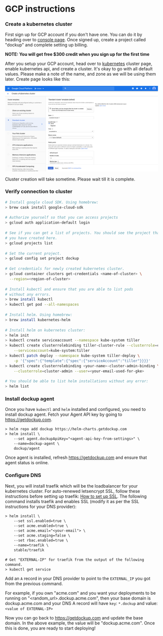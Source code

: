# GCP instructions

### Create a kubernetes cluster

First sign up for GCP account if you don't have one. You can do it by heading
over to [console page][gcp_console]. Once signed up, create a project called
"dockup" and complete setting up billing.

**NOTE: You will get free $300 credit when you sign up for the first time**

After you setup your GCP account, head over to [kubernetes][gcp_kubernetes]
cluster page, enable kubernetes api, and create a cluster. It's okay to go
with all default values. Please make a note of the name, and zone as we will
be using them later. Create page looks like this:


![Kubernetes create page](/images/gcp_kubernetes_create.png)


Cluster creation will take sometime. Please wait till it is
complete.


### Verify connection to cluster

~~~sh
# Install google cloud SDK. Using homebrew:
> brew cask install google-cloud-sdk

# Authorize yourself so that you can access projects
> gcloud auth application-default login

# See if you can get a list of projects. You should see the project that
# you have created here.
> gcloud projects list

# Set the current project.
> gcloud config set project dockup

# Get credentials for newly created kubernetes cluster.
> gcloud container clusters get-credentials <name-of-cluster> \
  --region=<region-of-cluster>

# Install kubectl and ensure that you are able to list pods
# without any errors.
> brew install kubectl
> kubectl get pod --all-namespaces

# Install helm. Using homebrew:
> brew install kubernetes-helm

# Install helm on kubernetes cluster:
> helm init
> kubectl create serviceaccount --namespace kube-system tiller
> kubectl create clusterrolebinding tiller-cluster-rule --clusterrole=cluster-admin \
    --serviceaccount=kube-system:tiller
> kubectl patch deploy --namespace kube-system tiller-deploy \
    -p '{"spec":{"template":{"spec":{"serviceAccount":"tiller"}}}}'
> kubectl create clusterrolebinding <your-name>-cluster-admin-binding \
    --clusterrole=cluster-admin --user=<your-email-used-for-gke>

# You should be able to list helm installations without any error:
> helm list
~~~

### Install dockup agent

Once you have `kubectl` and `helm` installed and configured, you need to install
dockup agent. Fetch your Agent API key by going to https://getdockup.com.

~~~
> helm repo add dockup https://helm-charts.getdockup.com
> helm install \
    --set agent.dockupApiKey="<agent-api-key-from-settings>" \
    --name=dockup-agent \
    dockup/agent
~~~

Once agent is installed, refresh https://getdockup.com and ensure that agent status is
online.


### Configure DNS

Next, you will install traefik which will be the loadbalancer for your kubernetes cluster.
For auto-renewed letsencrypt SSL, follow these instructions before setting up traefik: [How to set up SSL][ssl_setup].
The following command installs traefik and enables SSL (modify it as per the SSL instructions for your DNS provider):

~~~
> helm install \
    --set ssl.enabled=true \
    --set acme.enabled=true \
    --set acme.email="<your-email"> \
    --set acme.staging=false \
    --set rbac.enabled=true \
    --name=traefik \
    stable/traefik

# Get "EXTERNAL-IP" for traefik from the output of the following command.
> kubectl get service
~~~

Add an `A` record in your DNS provider to point to the `EXTERNAL_IP` you got
from the previous command.

For example, if you own "acme.com" and you want your deployments to be running on
"<random_url>.dockup.acme.com", then your base domain is dockup.acme.com and your
DNS A record will have `key`: `*.dockup` and value: `<value of EXTERNAL-IP>`

Now you can go back to https://getdockup.com and update the base domain.
In the above example, the value will be "dockup.acme.com". Once this is done,
you are ready to start deploying!


[gcp_console]: http://console.cloud.google.com/
[gcp_kubernetes]: https://console.cloud.google.com/kubernetes/list
[ssl_setup]: https://docs.traefik.io/v1.6/configuration/acme/#wildcard-certificates

